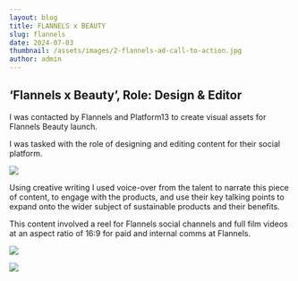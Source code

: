 ```yaml
---
layout: blog
title: FLANNELS x BEAUTY
slug: flannels
date: 2024-07-03
thumbnail: /assets/images/2-flannels-ad-call-to-action.jpg
author: admin
---
```

## ‘Flannels x Beauty’, Role: Design & Editor

I was contacted by Flannels and Platform13 to create visual assets for Flannels Beauty launch.

I was tasked with the role of designing and editing content for their social platform.

![](/assets/images/flannels-feed-mock-up-.jpg)

Using creative writing I used voice-over from the talent to narrate this piece of content, to engage with the products, and use their key talking points to expand onto the wider subject of sustainable products and their benefits.

This content involved a reel for Flannels social channels and full film videos at an aspect ratio of 16:9 for paid and internal comms at Flannels.

![](/assets/images/3-flannels-ad-call-to-action.jpg)



![](/assets/images/flannels-marina-12.jpg)
